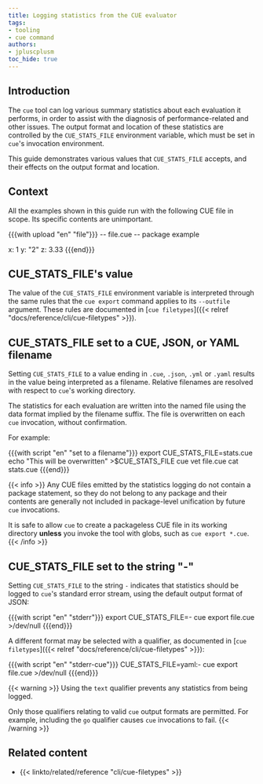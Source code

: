 ```yaml
---
title: Logging statistics from the CUE evaluator
tags:
- tooling
- cue command
authors:
- jpluscplusm
toc_hide: true
---
```


## Introduction

The `cue` tool can log various summary statistics about each evaluation it
performs, in order to assist with the diagnosis of performance-related and
other issues. The output format and location of these statistics are controlled
by the `CUE_STATS_FILE` environment variable, which must be set in `cue`'s
invocation environment.

This guide demonstrates various values that `CUE_STATS_FILE` accepts, and their
effects on the output format and location.

## Context

All the examples shown in this guide run with the following CUE file in scope.
Its specific contents are unimportant.

{{{with upload "en" "file"}}}
-- file.cue --
package example

x: 1
y: "2"
z: 3.33
{{{end}}}

## CUE_STATS_FILE's value

The value of the `CUE_STATS_FILE` environment variable is interpreted through
the same rules that the `cue export` command applies to its `--outfile`
argument. These rules are documented in
[`cue filetypes`]({{< relref "docs/reference/cli/cue-filetypes" >}}).

## CUE_STATS_FILE set to a CUE, JSON, or YAML filename

Setting `CUE_STATS_FILE` to a value ending in `.cue`, `.json`, `.yml` or
`.yaml` results in the value being interpreted as a filename. Relative
filenames are resolved with respect to `cue`'s working directory.

The statistics for each evaluation are written into the named file using the
data format implied by the filename suffix. The file is overwritten on each
`cue` invocation, without confirmation.

For example:

{{{with script "en" "set to a filename"}}}
export CUE_STATS_FILE=stats.cue
echo "This will be overwritten" >$CUE_STATS_FILE
cue vet file.cue
cat stats.cue
{{{end}}}

{{< info >}}
Any CUE files emitted by the statistics logging do not contain a package
statement, so they do not belong to any package and their contents are
generally not included in package-level unification by future `cue`
invocations.

It is safe to allow `cue` to create a packageless CUE file in its working
directory **unless** you invoke the tool with globs, such as `cue export
*.cue`.
{{< /info >}}

## CUE_STATS_FILE set to the string "-"

Setting `CUE_STATS_FILE` to the string `-` indicates that statistics should be
logged to `cue`'s standard error stream, using the default output format of
JSON:

{{{with script "en" "stderr"}}}
export CUE_STATS_FILE=-
cue export file.cue >/dev/null
{{{end}}}

A different format may be selected with a qualifier, as documented in
[`cue filetypes`]({{< relref "docs/reference/cli/cue-filetypes" >}}):

{{{with script "en" "stderr-cue"}}}
CUE_STATS_FILE=yaml:- cue export file.cue >/dev/null
{{{end}}}

{{< warning >}}
Using the `text` qualifier prevents any statistics from being logged.

Only those qualifiers relating to valid `cue` output formats are permitted. For
example, including the `go` qualifier causes `cue` invocations to fail.
{{< /warning >}}

<!-- TODO: what do the emitted stats mean?
## Interpreting the statistics
-->

## Related content

- {{< linkto/related/reference "cli/cue-filetypes" >}}
